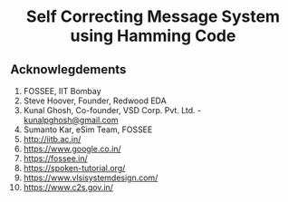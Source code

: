 <h1 align="center"> Self Correcting Message System<br>using Hamming Code </h1>

## Acknowlegdements
1. FOSSEE, IIT Bombay
2. Steve Hoover, Founder, Redwood EDA
3. Kunal Ghosh, Co-founder, VSD Corp. Pvt. Ltd. - kunalpghosh@gmail.com
4. Sumanto Kar, eSim Team, FOSSEE
5.  http://iitb.ac.in/
6.  https://www.google.co.in/
7.  https://fossee.in/
8.  https://spoken-tutorial.org/
9.  https://www.vlsisystemdesign.com/
10. https://www.c2s.gov.in/

